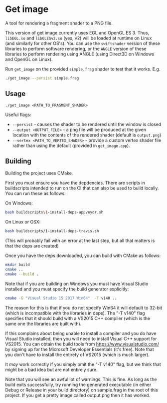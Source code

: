 # Get image

A tool for rendering a fragment shader to a PNG file.

This version of get image currently uses EGL and OpenGL ES 3.
Thus, `libEGL.so` and `libGLESv2.so` (yes, v2)
will be loaded at runtime on Linux (and similarly for other OS's).
You can use the `swiftshader` version of these libraries to
perform software rendering,
or the `ANGLE` version of these libraries to
perform rendering using ANGLE (using Direct3D on Windows and OpenGL on Linux).

Run `get_image` on the provided `simple.frag` shader to test that it works. E.g.

```bash
./get_image --persist simple.frag
```

## Usage

`./get_image <PATH_TO_FRAGMENT_SHADER>`

Useful flags:
* `--persist` - causes the shader to be rendered until the window is closed
* `--output <OUTPUT_FILE>` - a png file will be produced at the given location with the contents of the rendered shader (default is `output.png`)
* `--vertex <PATH_TO_VERTEX_SHADER>` - provide a custom vertex shader file rather than using the default (provided in `get_image.cpp`).


## Building

Building the project uses CMake.

First you must ensure you have the depdencies. There are scripts in buildscripts
intended to run on the CI that can also be used to build locally. You can run
these as follows: 

On Windows:

```bash
bash buildscripts\1-install-deps-appveyor.sh
```

On Linux or OSX:

```bash
bash buildscripts/1-install-deps-travis.sh
```

(This will probably fail with an error at the last step, but all that matters is that the deps are created)

Once you have the deps downloaded, you can build with CMake as follows:

```bash
mkdir build
cmake ..
cmake --build .
```

Note that if you are building on Windows you must have Visual Studio installed and you must specify the
build generator explicitly:

```bash
cmake -G "Visual Studio 15 2017 Win64"  -T v140 ..
```

The reason for this is that if you do not specify Win64 it will default to 32-bit (which is incompatible
with the libraries in deps). The "-T v140" flag specifies that it should build with a VS2015 C++ compiler
(which is the same one the libraries are built with).

If this complains about being unable to install a compiler and you do have Visual Studio installed, then
you will need to install Visual C++ support for VS2015. You can obtain the build tools from
https://www.visualstudio.com/ by signing up for the Microsoft Developer Essentials (it's free).
Note that you don't have to install the entirety of VS2015 (which is much larger).

It *may* work correctly if you simply omit the "-T v140" flag, but we think that might be a bad idea
but are not entirely sure.

Note that you will see an awful lot of warnings. This is fine. As long as the build exits successfully,
try running the generated executable (in either Debug or Release in your build directory) on sample.frag
in the root of this project. If you get a pretty image called output.png then it has worked.